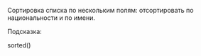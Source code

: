  Сортировка списка по нескольким полям:
 отсортировать по национальности и по имени.
 
Подсказка:
<div class="hint">
sorted()
</div>
